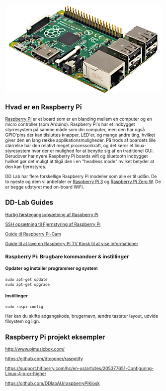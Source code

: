 ![RaspberryPi](images/RaspberryPi.jpg)

## Hvad er en Raspberry Pi
[Raspberry Pi](https://www.raspberrypi.org/help/what-%20is-a-raspberry-pi/ "About Raspberry Pi") er et board som er en blanding mellem en computer og en micro controller (som Arduino).  Raspberry Pi's har et indbygget styrresystem på samme måde som din computer, men den har også GPIO'pins der kan tilsluttes knapper, LED'er, og mange andre ting, hvilket giver den en lang række applikationsmuligheder. På trods af boardets lille størrelse har den relativt meget processorkraft, og det kører et linux-styresystem hvor der er mulighed for at benytte sig af en traditionel GUI. Derudover har nyere Raspberry Pi boards wifi og bluetooth indbygget hvilket gør det muligt at tilgå den i en "headless mode" hvilket betyder at den kan fjernstyres.

DD Lab har flere forskellige Raspberry Pi modeller som alle er til udlån. De to nyeste og dem vi anbefaler er [Raspberry Pi 3](https://www.raspberrypi.org/products/raspberry-pi-3-model-b-plus/) og [Raspberry Pi Zero W](https://www.raspberrypi.org/products/raspberry-pi-zero-w/). De er begge udstyret med on-board WiFi.

## DD-Lab Guides

[Hurtig førstegangsopsætning af Raspberry Pi](/raspberry-pi-hurtig-start/README.md)

[SSH opsætning til Fjernstyring af Raspberry Pi](/raspberry-pi-ssh-fjernstyring/README.md)

[Guide til Raspberry Pi-Cam](/raspberry-pi-cam/README.md)

[Guide til at lave en Raspberry Pi TV Kiosk til at vise informationer](/raspberry-pi-kiosk)



### Raspberry Pi: Brugbare kommandoer & instillinger

#### Opdater og installer programmer og system
```
sudo apt-get update
sudo apt-get upgrade
```

#### Instillinger 
```
sudo raspi-config
```
Her kan du skifte adgangskode, brugernavn, ændre tastatur layout, udvide filsystem og lign.

## Raspberry Pi projekt eksempler

http://www.pimusicbox.com/

https://github.com/dtcooper/raspotify

https://support.hifiberry.com/hc/en-us/articles/205377651-Configuring-Linux-4-x-or-higher

https://github.com/DDlabAU/raspberryPiKiosk
